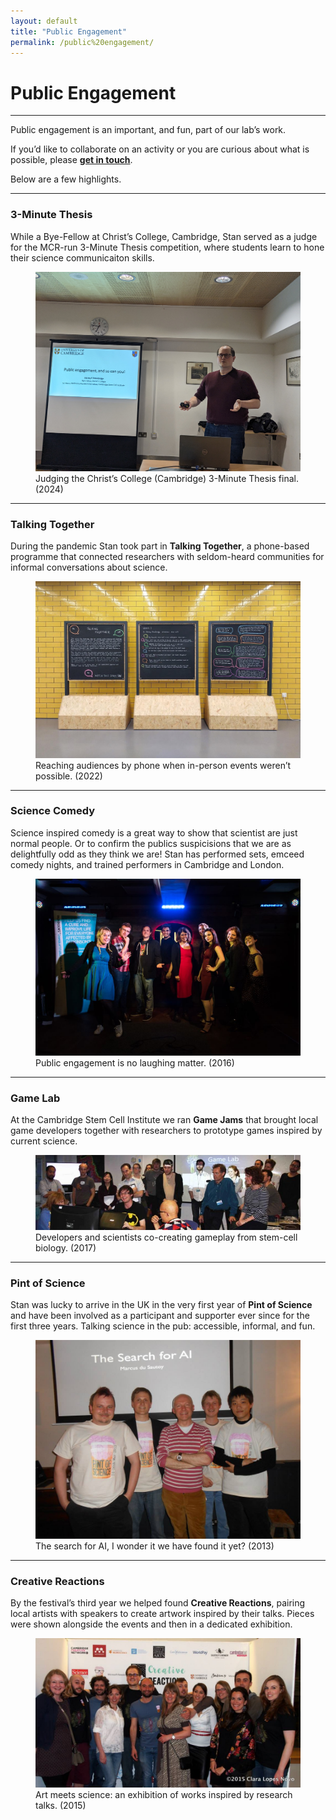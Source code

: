 ```yaml
---
layout: default
title: "Public Engagement"
permalink: /public%20engagement/
---
```


# **Public Engagement**
---

Public engagement is an important, and fun, part of our lab’s work.  

If you’d like to collaborate on an activity or you are curious about what is possible, please **[get in touch](mailto:s.strawbridge@sheffield.ac.uk)**.

Below are a few highlights.

---

### 3-Minute Thesis
While a Bye-Fellow at Christ’s College, Cambridge, Stan served as a judge for the MCR-run 3-Minute Thesis competition, where students learn to hone their science communicaiton skills.

<figure>
  <img src="/assets/images/public engagement/20240227_three_minute_thesis.jpg" class="public-engagement-photo" alt="Hands">
  <figcaption>Judging the Christ’s College (Cambridge) 3-Minute Thesis final. (2024)</figcaption>
</figure>

---

### Talking Together
During the pandemic Stan took part in **Talking Together**, a phone-based programme that connected researchers with seldom-heard communities for informal conversations about science.

<figure>
  <img src="/assets/images/public engagement/20221118_talking_together.jpeg" class="public-engagement-photo" alt="Chalky">
  <figcaption>Reaching audiences by phone when in-person events weren’t possible. (2022)</figcaption>
</figure>

---

### Science Comedy
Science inspired comedy is a great way to show that scientist are just normal people.
Or to confirm the publics suspicisions that we are as delightfully odd as they think we are!
Stan has performed sets, emceed comedy nights, and trained performers in Cambridge and London.

<figure>
  <img src="/assets/images/public engagement/20161017_science_comedy.jpeg" class="public-engagement-photo" alt="Haha">
  <figcaption>Public engagement is no laughing matter. (2016)</figcaption>
</figure>

---

### Game Lab
At the Cambridge Stem Cell Institute we ran **Game Jams** that brought local game developers together with researchers to prototype games inspired by current science.

<figure>
  <img src="/assets/images/public engagement/20170203_game_lab.jpg" class="public-engagement-photo" alt="Prof Smith">
  <figcaption>Developers and scientists co-creating gameplay from stem-cell biology. (2017)</figcaption>
</figure>

---

### Pint of Science
Stan was lucky to arrive in the UK in the very first year of **Pint of Science** and have been involved as a participant and supporter ever since for the first three years.
Talking science in the pub: accessible, informal, and fun. 

<figure>
  <img src="/assets/images/public engagement/20130516_pint_of_science.jpg" class="public-engagement-photo" alt="Cheers">
  <figcaption> The search for AI, I wonder it we have found it yet? (2013)</figcaption>
</figure>

---

### Creative Reactions
By the festival’s third year we helped found **Creative Reactions**, pairing local artists with speakers to create artwork inspired by their talks. 
Pieces were shown alongside the events and then in a dedicated exhibition.

<figure>
  <img src="/assets/images/public engagement/20150521_creative_reactions.jpg" class="public-engagement-photo" alt="ART!">
  <figcaption>Art meets science: an exhibition of works inspired by research talks. (2015)</figcaption>
</figure>
